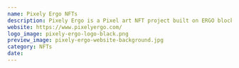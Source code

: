 ```yaml
---
name: Pixely Ergo NFTs
description: Pixely Ergo is a Pixel art NFT project built on ERGO blockchain, collections created to be unique in different themes of pixel art using a variety of unique traits with some utility.
website: https://www.pixelyergo.com/
logo_image: pixely-ergo-logo-black.png
preview_image: pixely-ergo-website-background.jpg
category: NFTs
date: 
---
```

